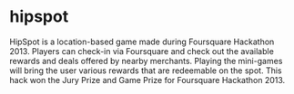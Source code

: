hipspot
=======

HipSpot is a location-based game made during Foursquare Hackathon 2013. Players can check-in via Foursquare and check out the available rewards and deals offered by nearby merchants. Playing the mini-games will bring the user various rewards that are redeemable on the spot. This hack won the Jury Prize and Game Prize for Foursquare Hackathon 2013.
